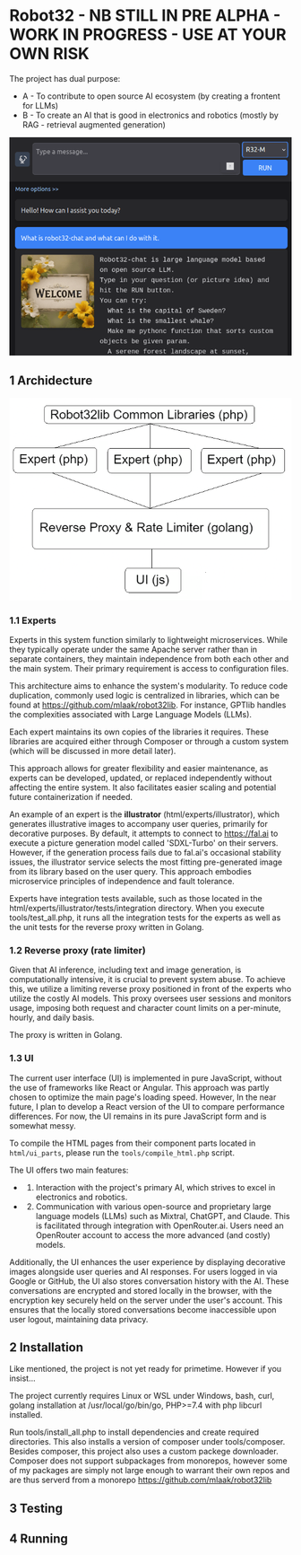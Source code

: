 # Robot32 - NB STILL IN PRE ALPHA - WORK IN PROGRESS - USE AT YOUR OWN RISK

The project has dual purpose:
* A - To contribute to open source AI ecosystem (by creating a frontent for LLMs)
* B - To create an AI that is good in electronics and robotics (mostly by RAG - retrieval augmented generation)

![Image of project UI](https://github.com/mlaak/robot32/blob/main/html/openscreen.png?raw=true)


## 1 Archidecture

![Image of project archidecture](https://github.com/mlaak/robot32/blob/main/doc/r32diagram3.png?raw=true)


### 1.1 Experts

Experts in this system function similarly to lightweight microservices. While they typically operate under the same Apache server rather than in separate containers, they maintain independence from both each other and the main system. Their primary requirement is access to configuration files.

This architecture aims to enhance the system's modularity. To reduce code duplication, commonly used logic is centralized in libraries, which can be found at https://github.com/mlaak/robot32lib. For instance, GPTlib handles the complexities associated with Large Language Models (LLMs).

Each expert maintains its own copies of the libraries it requires. These libraries are acquired either through Composer or through a custom system (which will be discussed in more detail later).

This approach allows for greater flexibility and easier maintenance, as experts can be developed, updated, or replaced independently without affecting the entire system. It also facilitates easier scaling and potential future containerization if needed.

An example of an expert is the **illustrator** (html/experts/illustrator), which generates illustrative images to accompany user queries, primarily for decorative purposes. By default, it attempts to connect to https://fal.ai to execute a picture generation model called 'SDXL-Turbo' on their servers. However, if the generation process fails due to fal.ai's occasional stability issues, the illustrator service selects the most fitting pre-generated image from its library based on the user query. This approach embodies microservice principles of independence and fault tolerance.

Experts have integration tests available, such as those located in the html/experts/illustrator/tests/integration directory. When you execute tools/test_all.php, it runs all the integration tests for the experts as well as the unit tests for the reverse proxy written in Golang.

### 1.2 Reverse proxy (rate limiter)

Given that AI inference, including text and image generation, is computationally intensive, it is crucial to prevent system abuse. To achieve this, we utilize a limiting reverse proxy positioned in front of the experts who utilize the costly AI models. This proxy oversees user sessions and monitors usage, imposing both request and character count limits on a per-minute, hourly, and daily basis.

The proxy is written in Golang.


### 1.3 UI

The current user interface (UI) is implemented in pure JavaScript, without the use of frameworks like React or Angular. This approach was partly chosen to optimize the main page's loading speed. However, In the near future, I plan to develop a React version of the UI to compare performance differences. For now, the UI remains in its pure JavaScript form and is somewhat messy.

To compile the HTML pages from their component parts located in `html/ui_parts`, please run the `tools/compile_html.php` script.

The UI offers two main features:
* 1. Interaction with the project's primary AI, which strives to excel in electronics and robotics.
* 2. Communication with various open-source and proprietary large language models (LLMs) such as Mixtral, ChatGPT, and Claude. This is facilitated through integration with OpenRouter.ai. Users need an OpenRouter account to access the more advanced (and costly) models.

Additionally, the UI enhances the user experience by displaying decorative images alongside user queries and AI responses. For users logged in via Google or GitHub, the UI also stores conversation history with the AI. These conversations are encrypted and stored locally in the browser, with the encryption key securely held on the server under the user's account. This ensures that the locally stored conversations become inaccessible upon user logout, maintaining data privacy.


## 2 Installation
Like mentioned, the project is not yet ready for primetime. However if you insist...

The project currently requires Linux or WSL under Windows, bash, curl, golang installation at /usr/local/go/bin/go, PHP>=7.4 with php libcurl installed.

Run tools/install_all.php to install dependencies and create required directories. This also installs a version of composer under tools/composer. Besides composer, this project also uses a custom packege downloader. Composer does not support subpackages from monorepos, however some of my packages are simply not large enough to warrant their own repos and are thus serverd from a monorepo https://github.com/mlaak/robot32lib   

## 3 Testing

## 4 Running



<!---


Based on the provided plan, it seems that the student's project, named Robot32, is primarily focused on developing a website (Robot32.com) that features a helpful AI, particularly in the field of technology, robotics, and automation. The AI will be built using open-source large language models (LLMs) from Mistral, such as Mistral 7b, Mixtral 8x7b, and Mixtral 8x22b.

The website will have a chat interface, allowing users to interact with the AI. The AI's behavior will be customized using Retrieval-Augmented Generation (RAG) and, in the future, possibly Lora training. These techniques help the AI to access and utilize relevant information during conversations, improving its ability to provide accurate and helpful responses.

While the project does not explicitly mention creating a physical robot for users to physically interact with, the AI on the Robot32 website will be able to provide guidance and resources for building hardware components, such as 'arms' and 'legs' for a robot. This way, the AI can assist users in creating their own physical robots by providing information and instructions.

Overall, the student's project aims to create a valuable and engaging web-based AI focused on technology, robotics, and automation, with a strong emphasis on open-source and customizable features.

Robot32 AI (Mixtral 8x7b)

-->